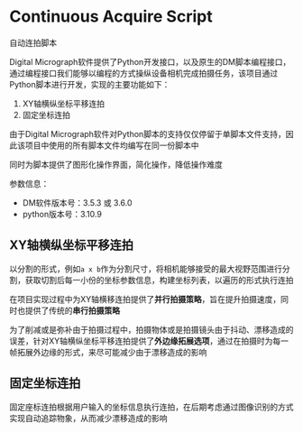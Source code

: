 # Continuous Acquire Script

自动连拍脚本

Digital Micrograph软件提供了Python开发接口，以及原生的DM脚本编程接口，通过编程接口我们能够以编程的方式操纵设备相机完成拍摄任务，该项目通过Python脚本进行开发，实现的主要功能如下：

1. XY轴横纵坐标平移连拍
2. 固定坐标连拍

由于Digital Micrograph软件对Python脚本的支持仅仅停留于单脚本文件支持，因此该项目中使用的所有脚本文件均编写在同一份脚本中

同时为脚本提供了图形化操作界面，简化操作，降低操作难度

参数信息：

- DM软件版本号：3.5.3 或 3.6.0
- python版本号：3.10.9

## XY轴横纵坐标平移连拍

以分割的形式，例如`a x b`作为分割尺寸，将相机能够接受的最大视野范围进行分割，获取切割后每一小份的坐标参数信息，构建坐标列表，以遍历的形式执行连拍

在项目实现过程中为XY轴横移连拍提供了**并行拍摄策略**，旨在提升拍摄速度，同时也提供了传统的**串行拍摄策略**

为了削减或是弥补由于拍摄过程中，拍摄物体或是拍摄镜头由于抖动、漂移造成的误差，针对XY轴横纵坐标平移连拍提供了**外边缘拓展选项**，通过在拍摄时为每一帧拓展外边缘的形式，来尽可能减少由于漂移造成的影响

## 固定坐标连拍

固定座标连拍根据用户输入的坐标信息执行连拍，在后期考虑通过图像识别的方式实现自动追踪物象，从而减少漂移造成的影响
